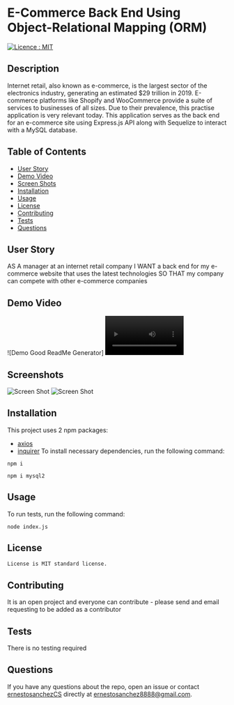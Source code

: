 # E-Commerce Back End Using Object-Relational Mapping (ORM)

[![Licence : MIT](https://img.shields.io/badge/Licence-MIT-blue.svg)](https://opensource.org/licences/MIT)

## Description

Internet retail, also known as e-commerce, is the largest sector of the electronics industry, generating an estimated $29 trillion in 2019. E-commerce platforms like Shopify and WooCommerce provide a suite of services to businesses of all sizes. Due to their prevalence, this practise application is very relevant today. This application serves as the back end for an e-commerce site using Express.js API along with Sequelize to interact with a MySQL database.

## Table of Contents

-   [User Story](#userstory)
-   [Demo Video](#demovideo)
-   [Screen Shots](#screenshots)
-   [Installation](#installation)
-   [Usage](#usage)
-   [License](#license)
-   [Contributing](#contributing)
-   [Tests](#tests)
-   [Questions](#questions)

## User Story

AS A manager at an internet retail company I WANT a back end for my e-commerce website that uses the latest technologies SO THAT my company can compete with other e-commerce companies

## Demo Video

![Demo Good ReadMe Generator]
<video src='![Demo Good ReadMe Generator]' width=180/>

## Screenshots

![Screen Shot](https://.png)
![Screen Shot](https://.png)

## Installation

This project uses 2 npm packages:

-   [axios](https://www.npmjs.com/package/axios)
-   [inquirer](https://www.npmjs.com/package/inquirer)
    To install necessary dependencies, run the following command:

```
npm i
```

```
npm i mysql2
```

## Usage

To run tests, run the following command:

```
node index.js
```

## License

    License is MIT standard license.


## Contributing

It is an open project and everyone can contribute - please send and email requesting to be added as a contributor

## Tests

There is no testing required

## Questions

If you have any questions about the repo, open an issue or contact [ernestosanchezCS](https://github.com/ernestosanchezCS/) directly at ernestosanchez8888@gmail.com.
